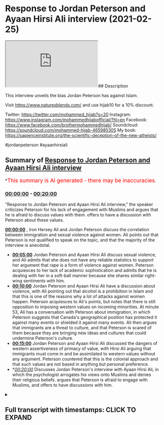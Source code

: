 # Response to Jordan Peterson and Ayaan Hirsi Ali interview (2021-02-25)

<iframe loading='lazy' src='https://www.youtube.com/embed/XCvLgCf9Fgw'></iframe>## Description

This interview unveils the bias Jordan Peterson has against Islam. 

Visit https://www.naturesblends.com/ and use hijab10 for a 10% discount. 

Twitter: https://twitter.com/mohammed_hijab?s=20
Instagram: https://www.instagram.com/mohammedhijabofficial/?hl=en
Facebook: https://www.facebook.com/brothermohammedhijab/
Soundcloud: https://soundcloud.com/mohammed-hijab-465985305
My book: https://sapienceinstitute.org/the-scientific-deception-of-the-new-atheists/

#jordanpeterson #ayaanhirsiali

## Summary of [Response to Jordan Peterson and Ayaan Hirsi Ali interview](https://www.youtube.com/watch?v=XCvLgCf9Fgw)


*<span style="color:red; font-size:125%">This summary is AI generated - there may be inaccuracies</span>.

### [00:00:00](https://www.youtube.com/watch?v=XCvLgCf9Fgw&t=0) - [00:20:00](https://www.youtube.com/watch?v=XCvLgCf9Fgw&t=1200)

"Response to Jordan Peterson and Ayaan Hirsi Ali interview," the speaker criticizes Peterson for his lack of engagement with Muslims and argues that he is afraid to discuss values with them. offers to have a discussion with Peterson about these values.

**[00:00:00](https://www.youtube.com/watch?v=XCvLgCf9Fgw&t=0)** , Iron Hersey Ali and Jordan Peterson discuss the correlation between immigration and sexual violence against women. Ali points out that Peterson is not qualified to speak on the topic, and that the majority of the interview is anecdotal.
* **[00:05:00](https://www.youtube.com/watch?v=XCvLgCf9Fgw&t=300)** Jordan Peterson and Ayaan Hirsi Ali discuss sexual violence, and Ali admits that she does not have any reliable statistics to support her argument that rape is a form of violence against women. Peterson acquiesces to her lack of academic sophistication and admits that he is dealing with her in a soft-ball manner because she shares similar right-wing sentiments with him.
* **[00:10:00](https://www.youtube.com/watch?v=XCvLgCf9Fgw&t=600)** Jordan Peterson and Ayaan Hirsi Ali have a discussion about violence, with Ali pointing out that alcohol is a prohibition in Islam and that this is one of the reasons why a lot of attacks against women happen. Peterson acquiesces to Ali's points, but notes that there is still opposition to imposing western values on incoming minorities. At minute 53, Ali has a conversation with Peterson about immigration, in which Peterson suggests that Canada's geographical position has protected it against many events or shielded it against many events. Ali then argues that immigrants are a threat to culture, and that Peterson is scared of them because they are bringing new ideas and cultures that could undermine Peterson's culture.
* **[00:15:00](https://www.youtube.com/watch?v=XCvLgCf9Fgw&t=900)** Jordan Peterson and Ayaan Hirsi Ali discussed the dangers of western assertiveness of primacy of value, with Hirsi Ali arguing that immigrants must come in and be assimilated to western values without any argument. Peterson countered that this is the colonial approach and that such values are not based in anything but personal preference.
* **[00:20:00](https://www.youtube.com/watch?v=XCvLgCf9Fgw&t=1200)* Discusses Jordan Peterson's interview with Ayaan Hirsi Ali, in which the psychologist arrogates his views onto Muslims and denies their religious beliefs. argues that Peterson is afraid to engage with Muslims, and offers to have discussions with him.

<details><summary><h2>Full transcript with timestamps: CLICK TO EXPAND</h2></summary>

[0:00:00](https://youtu.be/XCvLgCf9Fgw?t=0) any time there was a proposition  
[0:00:03](https://youtu.be/XCvLgCf9Fgw?t=3) to yes impose the values of liberal  
[0:00:06](https://youtu.be/XCvLgCf9Fgw?t=6) societies  
[0:00:07](https://youtu.be/XCvLgCf9Fgw?t=7) on the incoming minorities this is  
[0:00:10](https://youtu.be/XCvLgCf9Fgw?t=10) probably the most shocking bit  
[0:00:12](https://youtu.be/XCvLgCf9Fgw?t=12) of the entire interview she talks  
[0:00:15](https://youtu.be/XCvLgCf9Fgw?t=15) candidly  
[0:00:16](https://youtu.be/XCvLgCf9Fgw?t=16) and audaciously about imposing  
[0:00:20](https://youtu.be/XCvLgCf9Fgw?t=20) western values on immigrant populations  
[0:00:23](https://youtu.be/XCvLgCf9Fgw?t=23) that is one side of the story but  
[0:00:25](https://youtu.be/XCvLgCf9Fgw?t=25) there's also another side of the story  
[0:00:27](https://youtu.be/XCvLgCf9Fgw?t=27) there's two sides of the story when you  
[0:00:29](https://youtu.be/XCvLgCf9Fgw?t=29) when jordan peterson talks about slavery  
[0:00:31](https://youtu.be/XCvLgCf9Fgw?t=31) and segregation racism in the west  
[0:00:32](https://youtu.be/XCvLgCf9Fgw?t=32) but she doesn't offer the same  
[0:00:34](https://youtu.be/XCvLgCf9Fgw?t=34) charitable interpretations of two sides  
[0:00:36](https://youtu.be/XCvLgCf9Fgw?t=36) of the story when she's talking about  
[0:00:37](https://youtu.be/XCvLgCf9Fgw?t=37) the muslim world  
[0:00:43](https://youtu.be/XCvLgCf9Fgw?t=43) is the hijab 10 discount code for 10  
[0:00:46](https://youtu.be/XCvLgCf9Fgw?t=46) discount on a wide range of products  
[0:00:48](https://youtu.be/XCvLgCf9Fgw?t=48) including premium ethiopian black seed  
[0:00:50](https://youtu.be/XCvLgCf9Fgw?t=50) products  
[0:00:54](https://youtu.be/XCvLgCf9Fgw?t=54) how are you guys doing this is a video  
[0:00:58](https://youtu.be/XCvLgCf9Fgw?t=58) of review a review of an interview that  
[0:01:01](https://youtu.be/XCvLgCf9Fgw?t=61) recently took place between iron hersey  
[0:01:03](https://youtu.be/XCvLgCf9Fgw?t=63) ali and jordan peterson  
[0:01:05](https://youtu.be/XCvLgCf9Fgw?t=65) now before i indulge in the foxy norse  
[0:01:07](https://youtu.be/XCvLgCf9Fgw?t=67) in the hilly pulification  
[0:01:10](https://youtu.be/XCvLgCf9Fgw?t=70) of the counter factual and inoperative  
[0:01:13](https://youtu.be/XCvLgCf9Fgw?t=73) quantifications  
[0:01:14](https://youtu.be/XCvLgCf9Fgw?t=74) of iron hersey ali i would like to  
[0:01:17](https://youtu.be/XCvLgCf9Fgw?t=77) stress one point  
[0:01:19](https://youtu.be/XCvLgCf9Fgw?t=79) that both individuals are not  
[0:01:22](https://youtu.be/XCvLgCf9Fgw?t=82) specialists in islam or muslims they are  
[0:01:25](https://youtu.be/XCvLgCf9Fgw?t=85) really not  
[0:01:27](https://youtu.be/XCvLgCf9Fgw?t=87) academically qualified or trained to  
[0:01:30](https://youtu.be/XCvLgCf9Fgw?t=90) deal with these matters  
[0:01:31](https://youtu.be/XCvLgCf9Fgw?t=91) and it would have been clever had both  
[0:01:33](https://youtu.be/XCvLgCf9Fgw?t=93) of those individuals taking a page out  
[0:01:35](https://youtu.be/XCvLgCf9Fgw?t=95) of  
[0:01:36](https://youtu.be/XCvLgCf9Fgw?t=96) wittgenstein's book tractus  
[0:01:39](https://youtu.be/XCvLgCf9Fgw?t=99) where he mentions whereof  
[0:01:43](https://youtu.be/XCvLgCf9Fgw?t=103) whereof one cannot speak thereof  
[0:01:46](https://youtu.be/XCvLgCf9Fgw?t=106) one must remain silent but despite the  
[0:01:49](https://youtu.be/XCvLgCf9Fgw?t=109) fact that jordan peterson  
[0:01:52](https://youtu.be/XCvLgCf9Fgw?t=112) consistently mentions his own ignorance  
[0:01:55](https://youtu.be/XCvLgCf9Fgw?t=115) on the topic of islam and muslims  
[0:01:57](https://youtu.be/XCvLgCf9Fgw?t=117) he continuously and persistently  
[0:02:01](https://youtu.be/XCvLgCf9Fgw?t=121) calls people who are ultra crepitarian  
[0:02:04](https://youtu.be/XCvLgCf9Fgw?t=124) and who have no formal qualifications of  
[0:02:07](https://youtu.be/XCvLgCf9Fgw?t=127) islam  
[0:02:07](https://youtu.be/XCvLgCf9Fgw?t=127) except for a claim that they once  
[0:02:09](https://youtu.be/XCvLgCf9Fgw?t=129) belonged to the body of muslims  
[0:02:11](https://youtu.be/XCvLgCf9Fgw?t=131) to speak on his podcasts as if they have  
[0:02:14](https://youtu.be/XCvLgCf9Fgw?t=134) some kind of  
[0:02:16](https://youtu.be/XCvLgCf9Fgw?t=136) academic insight to offer what we will  
[0:02:18](https://youtu.be/XCvLgCf9Fgw?t=138) realize with this review instead  
[0:02:21](https://youtu.be/XCvLgCf9Fgw?t=141) is that there is no academic insight to  
[0:02:24](https://youtu.be/XCvLgCf9Fgw?t=144) offer  
[0:02:26](https://youtu.be/XCvLgCf9Fgw?t=146) let's start with exactly the method  
[0:02:29](https://youtu.be/XCvLgCf9Fgw?t=149) that we're talking about in this case is  
[0:02:31](https://youtu.be/XCvLgCf9Fgw?t=151) the social scientific method  
[0:02:33](https://youtu.be/XCvLgCf9Fgw?t=153) but before we do so let's recognize the  
[0:02:35](https://youtu.be/XCvLgCf9Fgw?t=155) argument that's been  
[0:02:37](https://youtu.be/XCvLgCf9Fgw?t=157) made here by iron hersey alley that  
[0:02:39](https://youtu.be/XCvLgCf9Fgw?t=159) there is a correlation  
[0:02:40](https://youtu.be/XCvLgCf9Fgw?t=160) a strong positive correlation between  
[0:02:44](https://youtu.be/XCvLgCf9Fgw?t=164) immigration  
[0:02:45](https://youtu.be/XCvLgCf9Fgw?t=165) and sexual violence to women in  
[0:02:48](https://youtu.be/XCvLgCf9Fgw?t=168) particular  
[0:02:49](https://youtu.be/XCvLgCf9Fgw?t=169) this among many other problems that  
[0:02:51](https://youtu.be/XCvLgCf9Fgw?t=171) you'll find with immigration  
[0:02:52](https://youtu.be/XCvLgCf9Fgw?t=172) and what kind of immigration it's muslim  
[0:02:56](https://youtu.be/XCvLgCf9Fgw?t=176) immigration in particular so  
[0:03:00](https://youtu.be/XCvLgCf9Fgw?t=180) the first thing that needs to be  
[0:03:01](https://youtu.be/XCvLgCf9Fgw?t=181) questioned is is iron hersey ali  
[0:03:05](https://youtu.be/XCvLgCf9Fgw?t=185) going to provide us with scientific or  
[0:03:07](https://youtu.be/XCvLgCf9Fgw?t=187) statistical data such that we may  
[0:03:10](https://youtu.be/XCvLgCf9Fgw?t=190) look at it with an academic eye or is  
[0:03:13](https://youtu.be/XCvLgCf9Fgw?t=193) she  
[0:03:13](https://youtu.be/XCvLgCf9Fgw?t=193) going to be anecdotal from beginning to  
[0:03:17](https://youtu.be/XCvLgCf9Fgw?t=197) end  
[0:03:18](https://youtu.be/XCvLgCf9Fgw?t=198) unfortunately what we find with this  
[0:03:20](https://youtu.be/XCvLgCf9Fgw?t=200) interview  
[0:03:21](https://youtu.be/XCvLgCf9Fgw?t=201) is that there is absolutely no semblance  
[0:03:26](https://youtu.be/XCvLgCf9Fgw?t=206) no semblance of academic rigour and in  
[0:03:29](https://youtu.be/XCvLgCf9Fgw?t=209) fact the entirety of the interview  
[0:03:31](https://youtu.be/XCvLgCf9Fgw?t=211) is a reference to anecdotal information  
[0:03:35](https://youtu.be/XCvLgCf9Fgw?t=215) with the limitation of one case study  
[0:03:38](https://youtu.be/XCvLgCf9Fgw?t=218) hercy herself talking about her own  
[0:03:41](https://youtu.be/XCvLgCf9Fgw?t=221) story  
[0:03:42](https://youtu.be/XCvLgCf9Fgw?t=222) which peterson thinks she's so heroic  
[0:03:46](https://youtu.be/XCvLgCf9Fgw?t=226) for having gone through these  
[0:03:48](https://youtu.be/XCvLgCf9Fgw?t=228) experiences  
[0:03:50](https://youtu.be/XCvLgCf9Fgw?t=230) but jordan peterson asks hersey a  
[0:03:52](https://youtu.be/XCvLgCf9Fgw?t=232) question  
[0:03:53](https://youtu.be/XCvLgCf9Fgw?t=233) he asks he actually says i'm triggered  
[0:03:56](https://youtu.be/XCvLgCf9Fgw?t=236) as a social scientist  
[0:03:58](https://youtu.be/XCvLgCf9Fgw?t=238) because there's many issues i mean you  
[0:04:00](https://youtu.be/XCvLgCf9Fgw?t=240) do say right off the bat  
[0:04:02](https://youtu.be/XCvLgCf9Fgw?t=242) uh this is a trigger warning for the  
[0:04:05](https://youtu.be/XCvLgCf9Fgw?t=245) entire book  
[0:04:06](https://youtu.be/XCvLgCf9Fgw?t=246) reading it you should be triggered well  
[0:04:08](https://youtu.be/XCvLgCf9Fgw?t=248) i would say i was triggered by reading  
[0:04:10](https://youtu.be/XCvLgCf9Fgw?t=250) it i was triggered partly  
[0:04:12](https://youtu.be/XCvLgCf9Fgw?t=252) as a social scientist i would say to  
[0:04:14](https://youtu.be/XCvLgCf9Fgw?t=254) begin with and he mentions  
[0:04:16](https://youtu.be/XCvLgCf9Fgw?t=256) of the issues in question is the fact  
[0:04:19](https://youtu.be/XCvLgCf9Fgw?t=259) that how do you define  
[0:04:20](https://youtu.be/XCvLgCf9Fgw?t=260) sexual violence against women let's take  
[0:04:23](https://youtu.be/XCvLgCf9Fgw?t=263) a look at what he says  
[0:04:24](https://youtu.be/XCvLgCf9Fgw?t=264) how do you define sexual assault for  
[0:04:27](https://youtu.be/XCvLgCf9Fgw?t=267) example  
[0:04:28](https://youtu.be/XCvLgCf9Fgw?t=268) now you could define it as the  
[0:04:32](https://youtu.be/XCvLgCf9Fgw?t=272) if you define it by the most severe  
[0:04:35](https://youtu.be/XCvLgCf9Fgw?t=275) crimes let's say  
[0:04:37](https://youtu.be/XCvLgCf9Fgw?t=277) rape then you miss  
[0:04:40](https://youtu.be/XCvLgCf9Fgw?t=280) all the data that might be obtained when  
[0:04:42](https://youtu.be/XCvLgCf9Fgw?t=282) you  
[0:04:43](https://youtu.be/XCvLgCf9Fgw?t=283) consider all the other forms of sexual  
[0:04:46](https://youtu.be/XCvLgCf9Fgw?t=286) misbehavior  
[0:04:47](https://youtu.be/XCvLgCf9Fgw?t=287) now this problem is real because in  
[0:04:49](https://youtu.be/XCvLgCf9Fgw?t=289) second wave feminist  
[0:04:51](https://youtu.be/XCvLgCf9Fgw?t=291) kind of academic literature you'll find  
[0:04:54](https://youtu.be/XCvLgCf9Fgw?t=294) extremes  
[0:04:56](https://youtu.be/XCvLgCf9Fgw?t=296) you'll find extremes like for example  
[0:04:58](https://youtu.be/XCvLgCf9Fgw?t=298) mckinnon catherine mckinnon  
[0:05:00](https://youtu.be/XCvLgCf9Fgw?t=300) who says that sexual intercourse  
[0:05:03](https://youtu.be/XCvLgCf9Fgw?t=303) is a form of rape actually  
[0:05:07](https://youtu.be/XCvLgCf9Fgw?t=307) even if if the person consents this is  
[0:05:09](https://youtu.be/XCvLgCf9Fgw?t=309) in western academic literature  
[0:05:11](https://youtu.be/XCvLgCf9Fgw?t=311) i know um jordan peterson has had  
[0:05:15](https://youtu.be/XCvLgCf9Fgw?t=315) warrell farin on his uh podcast in the  
[0:05:18](https://youtu.be/XCvLgCf9Fgw?t=318) in the past  
[0:05:19](https://youtu.be/XCvLgCf9Fgw?t=319) and he's been critical of these  
[0:05:20](https://youtu.be/XCvLgCf9Fgw?t=320) approaches and world farron himself  
[0:05:22](https://youtu.be/XCvLgCf9Fgw?t=322) mentions in the myth of male power  
[0:05:24](https://youtu.be/XCvLgCf9Fgw?t=324) these ridiculous notions of definitions  
[0:05:28](https://youtu.be/XCvLgCf9Fgw?t=328) relating to sexual violence  
[0:05:30](https://youtu.be/XCvLgCf9Fgw?t=330) hersey ali doesn't recognize the issue  
[0:05:32](https://youtu.be/XCvLgCf9Fgw?t=332) here with definitions  
[0:05:34](https://youtu.be/XCvLgCf9Fgw?t=334) and she doesn't realize because there is  
[0:05:36](https://youtu.be/XCvLgCf9Fgw?t=336) no uniform generalizable  
[0:05:38](https://youtu.be/XCvLgCf9Fgw?t=338) robust definition that everybody agrees  
[0:05:41](https://youtu.be/XCvLgCf9Fgw?t=341) with in relation to this  
[0:05:44](https://youtu.be/XCvLgCf9Fgw?t=344) violence against women such that  
[0:05:46](https://youtu.be/XCvLgCf9Fgw?t=346) comparisons can be made cross-culturally  
[0:05:48](https://youtu.be/XCvLgCf9Fgw?t=348) or even within the same  
[0:05:50](https://youtu.be/XCvLgCf9Fgw?t=350) location so she starts talking once  
[0:05:53](https://youtu.be/XCvLgCf9Fgw?t=353) again about  
[0:05:53](https://youtu.be/XCvLgCf9Fgw?t=353) anecdotes but jordan peterson comes back  
[0:05:57](https://youtu.be/XCvLgCf9Fgw?t=357) again and asks her some more  
[0:05:58](https://youtu.be/XCvLgCf9Fgw?t=358) interrogatory questions  
[0:05:59](https://youtu.be/XCvLgCf9Fgw?t=359) what's really interesting is that at  
[0:06:01](https://youtu.be/XCvLgCf9Fgw?t=361) minute 12  
[0:06:03](https://youtu.be/XCvLgCf9Fgw?t=363) second 38 iron hersey  
[0:06:06](https://youtu.be/XCvLgCf9Fgw?t=366) candidly admits that she has she does  
[0:06:08](https://youtu.be/XCvLgCf9Fgw?t=368) not start with statistics let's see what  
[0:06:10](https://youtu.be/XCvLgCf9Fgw?t=370) she has to say  
[0:06:10](https://youtu.be/XCvLgCf9Fgw?t=370) and so i don't start fast with  
[0:06:13](https://youtu.be/XCvLgCf9Fgw?t=373) statistics so i i you know i really want  
[0:06:15](https://youtu.be/XCvLgCf9Fgw?t=375) i'm not a social scientist  
[0:06:17](https://youtu.be/XCvLgCf9Fgw?t=377) and now that's ridiculous  
[0:06:21](https://youtu.be/XCvLgCf9Fgw?t=381) not the fact that she's not a social  
[0:06:22](https://youtu.be/XCvLgCf9Fgw?t=382) scientist but the fact that you're  
[0:06:24](https://youtu.be/XCvLgCf9Fgw?t=384) conducting a study  
[0:06:26](https://youtu.be/XCvLgCf9Fgw?t=386) which is a social science  
[0:06:29](https://youtu.be/XCvLgCf9Fgw?t=389) study and you're admitting that you have  
[0:06:32](https://youtu.be/XCvLgCf9Fgw?t=392) no qualification no expertise  
[0:06:34](https://youtu.be/XCvLgCf9Fgw?t=394) no training no ability  
[0:06:37](https://youtu.be/XCvLgCf9Fgw?t=397) to act as a social scientist now this is  
[0:06:40](https://youtu.be/XCvLgCf9Fgw?t=400) analogous to someone going to a doctor  
[0:06:43](https://youtu.be/XCvLgCf9Fgw?t=403) asking for a prescription and then the  
[0:06:45](https://youtu.be/XCvLgCf9Fgw?t=405) doctor turned around says  
[0:06:46](https://youtu.be/XCvLgCf9Fgw?t=406) you know i'm i don't start with  
[0:06:48](https://youtu.be/XCvLgCf9Fgw?t=408) prescriptions because i'm not a doctor  
[0:06:50](https://youtu.be/XCvLgCf9Fgw?t=410) it would not be acceptable in any other  
[0:06:52](https://youtu.be/XCvLgCf9Fgw?t=412) field  
[0:06:54](https://youtu.be/XCvLgCf9Fgw?t=414) so why is it possible that she can be  
[0:06:56](https://youtu.be/XCvLgCf9Fgw?t=416) treated as an academic and a social  
[0:06:58](https://youtu.be/XCvLgCf9Fgw?t=418) scientist  
[0:06:59](https://youtu.be/XCvLgCf9Fgw?t=419) when in fact she admits to the fact that  
[0:07:01](https://youtu.be/XCvLgCf9Fgw?t=421) she is an ultra crack badarian  
[0:07:05](https://youtu.be/XCvLgCf9Fgw?t=425) why is it possible that she can continue  
[0:07:07](https://youtu.be/XCvLgCf9Fgw?t=427) this and that there is not a  
[0:07:09](https://youtu.be/XCvLgCf9Fgw?t=429) push from peterson as we've seen with  
[0:07:13](https://youtu.be/XCvLgCf9Fgw?t=433) him and kathy newham for example on  
[0:07:15](https://youtu.be/XCvLgCf9Fgw?t=435) channel 4  
[0:07:16](https://youtu.be/XCvLgCf9Fgw?t=436) a debate well known debate the same push  
[0:07:19](https://youtu.be/XCvLgCf9Fgw?t=439) that he has with other second wave  
[0:07:21](https://youtu.be/XCvLgCf9Fgw?t=441) feminists where he  
[0:07:22](https://youtu.be/XCvLgCf9Fgw?t=442) completely dismantles their duelist  
[0:07:25](https://youtu.be/XCvLgCf9Fgw?t=445) narratives we don't find here  
[0:07:27](https://youtu.be/XCvLgCf9Fgw?t=447) there's an acquiescence here and i think  
[0:07:30](https://youtu.be/XCvLgCf9Fgw?t=450) the reason is this  
[0:07:31](https://youtu.be/XCvLgCf9Fgw?t=451) if iron hersey ali was kathy newman he  
[0:07:34](https://youtu.be/XCvLgCf9Fgw?t=454) would have eaten her for breakfast in  
[0:07:36](https://youtu.be/XCvLgCf9Fgw?t=456) that interview  
[0:07:36](https://youtu.be/XCvLgCf9Fgw?t=456) but you're exercising your freedom of  
[0:07:38](https://youtu.be/XCvLgCf9Fgw?t=458) speech to certainly risk offending me  
[0:07:41](https://youtu.be/XCvLgCf9Fgw?t=461) and that's fine i think more power to  
[0:07:43](https://youtu.be/XCvLgCf9Fgw?t=463) you as far as i'm concerned  
[0:07:45](https://youtu.be/XCvLgCf9Fgw?t=465) except you haven't sat there and  
[0:07:49](https://youtu.be/XCvLgCf9Fgw?t=469) i'm sorry i'm just trying to work that  
[0:07:50](https://youtu.be/XCvLgCf9Fgw?t=470) out i mean  
[0:07:54](https://youtu.be/XCvLgCf9Fgw?t=474) gotcha you have got me but he acquiesces  
[0:07:57](https://youtu.be/XCvLgCf9Fgw?t=477) to her  
[0:07:59](https://youtu.be/XCvLgCf9Fgw?t=479) lack of rigor and sophistication  
[0:08:01](https://youtu.be/XCvLgCf9Fgw?t=481) academic sophistication  
[0:08:03](https://youtu.be/XCvLgCf9Fgw?t=483) because she exists with him in the same  
[0:08:05](https://youtu.be/XCvLgCf9Fgw?t=485) anti-muslim  
[0:08:06](https://youtu.be/XCvLgCf9Fgw?t=486) echo chamber and that's the reality and  
[0:08:10](https://youtu.be/XCvLgCf9Fgw?t=490) he knows it  
[0:08:11](https://youtu.be/XCvLgCf9Fgw?t=491) when was the last time that jordan  
[0:08:13](https://youtu.be/XCvLgCf9Fgw?t=493) peterson has ever  
[0:08:14](https://youtu.be/XCvLgCf9Fgw?t=494) in his entirety of his career  
[0:08:17](https://youtu.be/XCvLgCf9Fgw?t=497) professional career  
[0:08:18](https://youtu.be/XCvLgCf9Fgw?t=498) invited a traditionalist muslim  
[0:08:21](https://youtu.be/XCvLgCf9Fgw?t=501) of and there are many of them there are  
[0:08:23](https://youtu.be/XCvLgCf9Fgw?t=503) many of us to come and discuss with him  
[0:08:25](https://youtu.be/XCvLgCf9Fgw?t=505) the matters that he's discussing  
[0:08:28](https://youtu.be/XCvLgCf9Fgw?t=508) why only the unsympathetic to muslims  
[0:08:30](https://youtu.be/XCvLgCf9Fgw?t=510) why  
[0:08:31](https://youtu.be/XCvLgCf9Fgw?t=511) even though they come with the most  
[0:08:32](https://youtu.be/XCvLgCf9Fgw?t=512) ridiculous anecdotal evidence  
[0:08:34](https://youtu.be/XCvLgCf9Fgw?t=514) to make generalizable case or  
[0:08:36](https://youtu.be/XCvLgCf9Fgw?t=516) generalizable  
[0:08:39](https://youtu.be/XCvLgCf9Fgw?t=519) on uh entirety of a population which is  
[0:08:41](https://youtu.be/XCvLgCf9Fgw?t=521) the muslim population in the west  
[0:08:43](https://youtu.be/XCvLgCf9Fgw?t=523) why so this is something that she  
[0:08:46](https://youtu.be/XCvLgCf9Fgw?t=526) you should be really thinking about for  
[0:08:48](https://youtu.be/XCvLgCf9Fgw?t=528) instance my husband saying  
[0:08:50](https://youtu.be/XCvLgCf9Fgw?t=530) the argument will no it won't go  
[0:08:52](https://youtu.be/XCvLgCf9Fgw?t=532) anywhere because you will not be  
[0:08:54](https://youtu.be/XCvLgCf9Fgw?t=534) able to get the statistics once again  
[0:08:56](https://youtu.be/XCvLgCf9Fgw?t=536) she says i don't have the data  
[0:08:59](https://youtu.be/XCvLgCf9Fgw?t=539) and he once again is the softball  
[0:09:01](https://youtu.be/XCvLgCf9Fgw?t=541) approach  
[0:09:03](https://youtu.be/XCvLgCf9Fgw?t=543) not a pushing not attacking  
[0:09:06](https://youtu.be/XCvLgCf9Fgw?t=546) because she's not from the left because  
[0:09:09](https://youtu.be/XCvLgCf9Fgw?t=549) she's not a white  
[0:09:10](https://youtu.be/XCvLgCf9Fgw?t=550) second wave feminist woman from the left  
[0:09:12](https://youtu.be/XCvLgCf9Fgw?t=552) that's why he's dealing with her in that  
[0:09:13](https://youtu.be/XCvLgCf9Fgw?t=553) way  
[0:09:14](https://youtu.be/XCvLgCf9Fgw?t=554) and because she has this bias against  
[0:09:16](https://youtu.be/XCvLgCf9Fgw?t=556) islam and she echoes a lot of  
[0:09:17](https://youtu.be/XCvLgCf9Fgw?t=557) their sentiments again the right wing  
[0:09:20](https://youtu.be/XCvLgCf9Fgw?t=560) let's be  
[0:09:21](https://youtu.be/XCvLgCf9Fgw?t=561) honest alt right-wing sentiments that's  
[0:09:24](https://youtu.be/XCvLgCf9Fgw?t=564) why he's being taken easy with her  
[0:09:26](https://youtu.be/XCvLgCf9Fgw?t=566) even though she is telling him i don't  
[0:09:28](https://youtu.be/XCvLgCf9Fgw?t=568) have any data  
[0:09:29](https://youtu.be/XCvLgCf9Fgw?t=569) he should have said if you don't have  
[0:09:30](https://youtu.be/XCvLgCf9Fgw?t=570) any data you don't have any case  
[0:09:33](https://youtu.be/XCvLgCf9Fgw?t=573) that's what you should have said full  
[0:09:35](https://youtu.be/XCvLgCf9Fgw?t=575) stop her books are littered  
[0:09:37](https://youtu.be/XCvLgCf9Fgw?t=577) with anecdotal information which even  
[0:09:39](https://youtu.be/XCvLgCf9Fgw?t=579) that  
[0:09:40](https://youtu.be/XCvLgCf9Fgw?t=580) is questionable and you can see in the  
[0:09:42](https://youtu.be/XCvLgCf9Fgw?t=582) other refutation i've done on her  
[0:09:44](https://youtu.be/XCvLgCf9Fgw?t=584) even that is questionable and has been  
[0:09:45](https://youtu.be/XCvLgCf9Fgw?t=585) fact checked and she has been proven to  
[0:09:47](https://youtu.be/XCvLgCf9Fgw?t=587) be  
[0:09:47](https://youtu.be/XCvLgCf9Fgw?t=587) a malignant liar on all of these issues  
[0:09:51](https://youtu.be/XCvLgCf9Fgw?t=591) victims and perpetrators of violent  
[0:09:53](https://youtu.be/XCvLgCf9Fgw?t=593) crimes about 50 percent of them are  
[0:09:55](https://youtu.be/XCvLgCf9Fgw?t=595) alcohol intoxicated it's a massive  
[0:09:57](https://youtu.be/XCvLgCf9Fgw?t=597) contributor to  
[0:09:58](https://youtu.be/XCvLgCf9Fgw?t=598) to violence of all types domestic  
[0:10:00](https://youtu.be/XCvLgCf9Fgw?t=600) violence every type of violence  
[0:10:02](https://youtu.be/XCvLgCf9Fgw?t=602) at minute 28 he starts talking about  
[0:10:04](https://youtu.be/XCvLgCf9Fgw?t=604) other factors one of which is alcohol  
[0:10:06](https://youtu.be/XCvLgCf9Fgw?t=606) something which is a prohibition in  
[0:10:08](https://youtu.be/XCvLgCf9Fgw?t=608) islam  
[0:10:09](https://youtu.be/XCvLgCf9Fgw?t=609) and she can see the discomfort in the  
[0:10:11](https://youtu.be/XCvLgCf9Fgw?t=611) face of iron hersey because now it's  
[0:10:12](https://youtu.be/XCvLgCf9Fgw?t=612) moving away from  
[0:10:14](https://youtu.be/XCvLgCf9Fgw?t=614) anti-islamic attack to almost seemingly  
[0:10:18](https://youtu.be/XCvLgCf9Fgw?t=618) a pseudo pro-islamic stance because  
[0:10:20](https://youtu.be/XCvLgCf9Fgw?t=620) islam is the only  
[0:10:21](https://youtu.be/XCvLgCf9Fgw?t=621) major world religion which bans alcohol  
[0:10:24](https://youtu.be/XCvLgCf9Fgw?t=624) and he talks about alcohol being  
[0:10:26](https://youtu.be/XCvLgCf9Fgw?t=626) in his his words 50 or more  
[0:10:29](https://youtu.be/XCvLgCf9Fgw?t=629) the reason why a lot of these  
[0:10:32](https://youtu.be/XCvLgCf9Fgw?t=632) attacks happen against women she tries  
[0:10:34](https://youtu.be/XCvLgCf9Fgw?t=634) to sidestep that and move it back to an  
[0:10:36](https://youtu.be/XCvLgCf9Fgw?t=636) anti-islamic case  
[0:10:37](https://youtu.be/XCvLgCf9Fgw?t=637) but she is losing sophistication she  
[0:10:39](https://youtu.be/XCvLgCf9Fgw?t=639) unnuances the discussion  
[0:10:41](https://youtu.be/XCvLgCf9Fgw?t=641) and she's just trying to squeeze in she  
[0:10:44](https://youtu.be/XCvLgCf9Fgw?t=644) is desperately trying to squeeze  
[0:10:46](https://youtu.be/XCvLgCf9Fgw?t=646) in an anti-islamic narrative at  
[0:10:49](https://youtu.be/XCvLgCf9Fgw?t=649) every single turn  
[0:10:52](https://youtu.be/XCvLgCf9Fgw?t=652) but jordan peterson does not care  
[0:10:55](https://youtu.be/XCvLgCf9Fgw?t=655) because jordan peterson is happy to  
[0:10:56](https://youtu.be/XCvLgCf9Fgw?t=656) acquiesce with that  
[0:10:58](https://youtu.be/XCvLgCf9Fgw?t=658) and jordan peterson is happy to have  
[0:11:00](https://youtu.be/XCvLgCf9Fgw?t=660) these unsympathetic muslim  
[0:11:02](https://youtu.be/XCvLgCf9Fgw?t=662) anti-muslim people on his show like uh  
[0:11:05](https://youtu.be/XCvLgCf9Fgw?t=665) gad zad  
[0:11:06](https://youtu.be/XCvLgCf9Fgw?t=666) or whatever his name is and her uh  
[0:11:08](https://youtu.be/XCvLgCf9Fgw?t=668) hersey ali and  
[0:11:10](https://youtu.be/XCvLgCf9Fgw?t=670) sam harris you all quite frankly you  
[0:11:12](https://youtu.be/XCvLgCf9Fgw?t=672) have one thing in common which is  
[0:11:14](https://youtu.be/XCvLgCf9Fgw?t=674) you echo the same nonsense when it comes  
[0:11:18](https://youtu.be/XCvLgCf9Fgw?t=678) to islam and you are afraid  
[0:11:20](https://youtu.be/XCvLgCf9Fgw?t=680) you are afraid to come out of your echo  
[0:11:22](https://youtu.be/XCvLgCf9Fgw?t=682) chambers you are afraid  
[0:11:24](https://youtu.be/XCvLgCf9Fgw?t=684) this is probably the most shocking bit  
[0:11:26](https://youtu.be/XCvLgCf9Fgw?t=686) of the entire interview  
[0:11:28](https://youtu.be/XCvLgCf9Fgw?t=688) she talks candidly  
[0:11:32](https://youtu.be/XCvLgCf9Fgw?t=692) and audaciously about imposing  
[0:11:37](https://youtu.be/XCvLgCf9Fgw?t=697) western values on immigrant populations  
[0:11:40](https://youtu.be/XCvLgCf9Fgw?t=700) at any time  
[0:11:42](https://youtu.be/XCvLgCf9Fgw?t=702) there was a proposition to yes impose  
[0:11:45](https://youtu.be/XCvLgCf9Fgw?t=705) the values of liberal societies on the  
[0:11:48](https://youtu.be/XCvLgCf9Fgw?t=708) incoming minorities there would be an  
[0:11:51](https://youtu.be/XCvLgCf9Fgw?t=711) opposition to that this still  
[0:11:53](https://youtu.be/XCvLgCf9Fgw?t=713) is an opposition to that now imagine me  
[0:11:56](https://youtu.be/XCvLgCf9Fgw?t=716) saying the same  
[0:11:57](https://youtu.be/XCvLgCf9Fgw?t=717) thing about islam let's impose  
[0:12:01](https://youtu.be/XCvLgCf9Fgw?t=721) islam upon if i was speaking in a  
[0:12:03](https://youtu.be/XCvLgCf9Fgw?t=723) context where islam was a  
[0:12:05](https://youtu.be/XCvLgCf9Fgw?t=725) majority or the dominant ethic and we're  
[0:12:07](https://youtu.be/XCvLgCf9Fgw?t=727) talking about immigrants to muslim lands  
[0:12:09](https://youtu.be/XCvLgCf9Fgw?t=729) i say exactly the same thing  
[0:12:11](https://youtu.be/XCvLgCf9Fgw?t=731) i'll be labeled a fascist an  
[0:12:13](https://youtu.be/XCvLgCf9Fgw?t=733) authoritarian  
[0:12:15](https://youtu.be/XCvLgCf9Fgw?t=735) impose the islamic values on oncoming  
[0:12:19](https://youtu.be/XCvLgCf9Fgw?t=739) non-muslim populations imagine i said  
[0:12:21](https://youtu.be/XCvLgCf9Fgw?t=741) that in in relation to  
[0:12:22](https://youtu.be/XCvLgCf9Fgw?t=742) non-muslim immigrants in the muslim land  
[0:12:25](https://youtu.be/XCvLgCf9Fgw?t=745) everyone would say this is  
[0:12:26](https://youtu.be/XCvLgCf9Fgw?t=746) uh brutal authoritarianism and fascism  
[0:12:30](https://youtu.be/XCvLgCf9Fgw?t=750) but the man who seems to be or  
[0:12:33](https://youtu.be/XCvLgCf9Fgw?t=753) he's putting himself out to be  
[0:12:37](https://youtu.be/XCvLgCf9Fgw?t=757) a figure an emblem for free speech and  
[0:12:40](https://youtu.be/XCvLgCf9Fgw?t=760) expression and liberalism in the west  
[0:12:43](https://youtu.be/XCvLgCf9Fgw?t=763) jordan peterson instead of having the  
[0:12:45](https://youtu.be/XCvLgCf9Fgw?t=765) courage  
[0:12:47](https://youtu.be/XCvLgCf9Fgw?t=767) to challenge iron hersey ali  
[0:12:50](https://youtu.be/XCvLgCf9Fgw?t=770) on this very statement he  
[0:12:53](https://youtu.be/XCvLgCf9Fgw?t=773) acquiesces and moves on and in fact  
[0:12:56](https://youtu.be/XCvLgCf9Fgw?t=776) seems to even agree with the sentiment  
[0:13:00](https://youtu.be/XCvLgCf9Fgw?t=780) which which baffles me to the point of  
[0:13:03](https://youtu.be/XCvLgCf9Fgw?t=783) asking this question  
[0:13:04](https://youtu.be/XCvLgCf9Fgw?t=784) to what extent can liberalism  
[0:13:08](https://youtu.be/XCvLgCf9Fgw?t=788) ostensibly an ideology  
[0:13:12](https://youtu.be/XCvLgCf9Fgw?t=792) of tolerance tolerate anything other  
[0:13:15](https://youtu.be/XCvLgCf9Fgw?t=795) than itself  
[0:13:19](https://youtu.be/XCvLgCf9Fgw?t=799) and you have jordan peterson who is  
[0:13:21](https://youtu.be/XCvLgCf9Fgw?t=801) meant to be the bastion of sp  
[0:13:23](https://youtu.be/XCvLgCf9Fgw?t=803) free speech and freedom of expression  
[0:13:27](https://youtu.be/XCvLgCf9Fgw?t=807) who is acquiescing to this once again  
[0:13:29](https://youtu.be/XCvLgCf9Fgw?t=809) because of his cognitive  
[0:13:31](https://youtu.be/XCvLgCf9Fgw?t=811) bias towards islam and muslim instead of  
[0:13:34](https://youtu.be/XCvLgCf9Fgw?t=814) challenging her on this  
[0:13:37](https://youtu.be/XCvLgCf9Fgw?t=817) in fact jordan peterson  
[0:13:41](https://youtu.be/XCvLgCf9Fgw?t=821) speaks of immigration  
[0:13:44](https://youtu.be/XCvLgCf9Fgw?t=824) in this kind of language he says the  
[0:13:47](https://youtu.be/XCvLgCf9Fgw?t=827) simplest explanation could well be that  
[0:13:49](https://youtu.be/XCvLgCf9Fgw?t=829) canada's geographical  
[0:13:51](https://youtu.be/XCvLgCf9Fgw?t=831) position has protected it against  
[0:13:54](https://youtu.be/XCvLgCf9Fgw?t=834) many of the events or shielded us  
[0:13:56](https://youtu.be/XCvLgCf9Fgw?t=836) against many of the events that have  
[0:13:57](https://youtu.be/XCvLgCf9Fgw?t=837) made immigration such a contentious  
[0:13:59](https://youtu.be/XCvLgCf9Fgw?t=839) issue  
[0:13:59](https://youtu.be/XCvLgCf9Fgw?t=839) as if immigrants are some kind of threat  
[0:14:02](https://youtu.be/XCvLgCf9Fgw?t=842) some extraneous threat that require  
[0:14:05](https://youtu.be/XCvLgCf9Fgw?t=845) shielding from  
[0:14:07](https://youtu.be/XCvLgCf9Fgw?t=847) in that they're coming with these new  
[0:14:08](https://youtu.be/XCvLgCf9Fgw?t=848) ideas and cultures  
[0:14:10](https://youtu.be/XCvLgCf9Fgw?t=850) that are going to undermine your  
[0:14:13](https://youtu.be/XCvLgCf9Fgw?t=853) cultures  
[0:14:14](https://youtu.be/XCvLgCf9Fgw?t=854) you're scared you're scared of anyone  
[0:14:16](https://youtu.be/XCvLgCf9Fgw?t=856) challenging the dominant ethic  
[0:14:19](https://youtu.be/XCvLgCf9Fgw?t=859) you need to be shielded from it that is  
[0:14:21](https://youtu.be/XCvLgCf9Fgw?t=861) what i see  
[0:14:22](https://youtu.be/XCvLgCf9Fgw?t=862) from your from the parlance from the  
[0:14:25](https://youtu.be/XCvLgCf9Fgw?t=865) language that you are using  
[0:14:27](https://youtu.be/XCvLgCf9Fgw?t=867) i think we and and how would you address  
[0:14:30](https://youtu.be/XCvLgCf9Fgw?t=870) when you're criticized for being  
[0:14:32](https://youtu.be/XCvLgCf9Fgw?t=872) a neo-colonist let's say peterson seems  
[0:14:35](https://youtu.be/XCvLgCf9Fgw?t=875) to actually even agree with this  
[0:14:37](https://youtu.be/XCvLgCf9Fgw?t=877) imposition narrative  
[0:14:39](https://youtu.be/XCvLgCf9Fgw?t=879) by playing devil's advocate and  
[0:14:42](https://youtu.be/XCvLgCf9Fgw?t=882) saying well some may accuse us of being  
[0:14:45](https://youtu.be/XCvLgCf9Fgw?t=885) neo-colonists  
[0:14:46](https://youtu.be/XCvLgCf9Fgw?t=886) peterson is not only acquiescing with  
[0:14:50](https://youtu.be/XCvLgCf9Fgw?t=890) hercy but he seems to agree with her on  
[0:14:52](https://youtu.be/XCvLgCf9Fgw?t=892) this narrative  
[0:14:54](https://youtu.be/XCvLgCf9Fgw?t=894) and it's only at minute 53  
[0:14:57](https://youtu.be/XCvLgCf9Fgw?t=897) second 45 where he has the conversation  
[0:15:00](https://youtu.be/XCvLgCf9Fgw?t=900) that he needs to have or he asked the  
[0:15:02](https://youtu.be/XCvLgCf9Fgw?t=902) question which he needs to have  
[0:15:03](https://youtu.be/XCvLgCf9Fgw?t=903) we should should we assume the primacy  
[0:15:05](https://youtu.be/XCvLgCf9Fgw?t=905) of values  
[0:15:07](https://youtu.be/XCvLgCf9Fgw?t=907) no we shouldn't assume the primacy of  
[0:15:09](https://youtu.be/XCvLgCf9Fgw?t=909) values let's take a look at what he has  
[0:15:10](https://youtu.be/XCvLgCf9Fgw?t=910) to say  
[0:15:11](https://youtu.be/XCvLgCf9Fgw?t=911) don't do you think that there is a  
[0:15:13](https://youtu.be/XCvLgCf9Fgw?t=913) danger in  
[0:15:14](https://youtu.be/XCvLgCf9Fgw?t=914) in the western assertion of primacy of  
[0:15:17](https://youtu.be/XCvLgCf9Fgw?t=917) value for example and  
[0:15:18](https://youtu.be/XCvLgCf9Fgw?t=918) is is that such a danger that it  
[0:15:20](https://youtu.be/XCvLgCf9Fgw?t=920) mitigates against  
[0:15:22](https://youtu.be/XCvLgCf9Fgw?t=922) any attempts to assimilate immigrants  
[0:15:24](https://youtu.be/XCvLgCf9Fgw?t=924) for example  
[0:15:25](https://youtu.be/XCvLgCf9Fgw?t=925) how can you assume the primacy of values  
[0:15:28](https://youtu.be/XCvLgCf9Fgw?t=928) without  
[0:15:28](https://youtu.be/XCvLgCf9Fgw?t=928) having an epistemological basis for  
[0:15:31](https://youtu.be/XCvLgCf9Fgw?t=931) doing so  
[0:15:32](https://youtu.be/XCvLgCf9Fgw?t=932) without arguing it for from it from  
[0:15:35](https://youtu.be/XCvLgCf9Fgw?t=935) first principles  
[0:15:36](https://youtu.be/XCvLgCf9Fgw?t=936) so what you're saying effectively is  
[0:15:37](https://youtu.be/XCvLgCf9Fgw?t=937) this immigrants have to come in  
[0:15:39](https://youtu.be/XCvLgCf9Fgw?t=939) we should assume the primacy of our  
[0:15:41](https://youtu.be/XCvLgCf9Fgw?t=941) values over theirs and we should impose  
[0:15:43](https://youtu.be/XCvLgCf9Fgw?t=943) it on them  
[0:15:44](https://youtu.be/XCvLgCf9Fgw?t=944) without even trying to argue with them  
[0:15:46](https://youtu.be/XCvLgCf9Fgw?t=946) in rational ways  
[0:15:48](https://youtu.be/XCvLgCf9Fgw?t=948) for them to believe in what we believe  
[0:15:50](https://youtu.be/XCvLgCf9Fgw?t=950) this to me  
[0:15:52](https://youtu.be/XCvLgCf9Fgw?t=952) is the biggest indication of a failure  
[0:15:55](https://youtu.be/XCvLgCf9Fgw?t=955) of values  
[0:15:56](https://youtu.be/XCvLgCf9Fgw?t=956) what kind of values are these this is  
[0:15:58](https://youtu.be/XCvLgCf9Fgw?t=958) exactly the  
[0:15:59](https://youtu.be/XCvLgCf9Fgw?t=959) this is exactly the colonial approach  
[0:16:01](https://youtu.be/XCvLgCf9Fgw?t=961) and yes you will be criticized of that  
[0:16:03](https://youtu.be/XCvLgCf9Fgw?t=963) and you know why  
[0:16:04](https://youtu.be/XCvLgCf9Fgw?t=964) and then she starts talking about the  
[0:16:05](https://youtu.be/XCvLgCf9Fgw?t=965) prevalence of sexually transmitted  
[0:16:07](https://youtu.be/XCvLgCf9Fgw?t=967) disease at minute 56  
[0:16:09](https://youtu.be/XCvLgCf9Fgw?t=969) unwanted diseases unwanted babies rapes  
[0:16:12](https://youtu.be/XCvLgCf9Fgw?t=972) and sexual violence  
[0:16:13](https://youtu.be/XCvLgCf9Fgw?t=973) all of that in western societies seem to  
[0:16:16](https://youtu.be/XCvLgCf9Fgw?t=976) be really  
[0:16:16](https://youtu.be/XCvLgCf9Fgw?t=976) different as if there's kind of this  
[0:16:18](https://youtu.be/XCvLgCf9Fgw?t=978) western  
[0:16:20](https://youtu.be/XCvLgCf9Fgw?t=980) kind of exclusivity no there's no such  
[0:16:22](https://youtu.be/XCvLgCf9Fgw?t=982) thing and she hasn't offered us any data  
[0:16:24](https://youtu.be/XCvLgCf9Fgw?t=984) and what sexually transmitted diseases  
[0:16:26](https://youtu.be/XCvLgCf9Fgw?t=986) she's talking about and comparative to  
[0:16:28](https://youtu.be/XCvLgCf9Fgw?t=988) what  
[0:16:28](https://youtu.be/XCvLgCf9Fgw?t=988) so once again she's just she does not  
[0:16:30](https://youtu.be/XCvLgCf9Fgw?t=990) have any facts in front of her she's  
[0:16:31](https://youtu.be/XCvLgCf9Fgw?t=991) just  
[0:16:32](https://youtu.be/XCvLgCf9Fgw?t=992) ready to spill over her she's ready to  
[0:16:34](https://youtu.be/XCvLgCf9Fgw?t=994) speak about her anecdotes but she  
[0:16:36](https://youtu.be/XCvLgCf9Fgw?t=996) doesn't really have any facts to talk  
[0:16:37](https://youtu.be/XCvLgCf9Fgw?t=997) about  
[0:16:38](https://youtu.be/XCvLgCf9Fgw?t=998) so you contrast  
[0:16:42](https://youtu.be/XCvLgCf9Fgw?t=1002) an islamic attitude towards women with a  
[0:16:44](https://youtu.be/XCvLgCf9Fgw?t=1004) western attitude towards women  
[0:16:46](https://youtu.be/XCvLgCf9Fgw?t=1006) now what she doesn't want to get into is  
[0:16:48](https://youtu.be/XCvLgCf9Fgw?t=1008) a theological discussion because she has  
[0:16:49](https://youtu.be/XCvLgCf9Fgw?t=1009) no knowledge on this topic  
[0:16:51](https://youtu.be/XCvLgCf9Fgw?t=1011) so when it comes to comparison now it's  
[0:16:53](https://youtu.be/XCvLgCf9Fgw?t=1013) going to be quite complicated because  
[0:16:55](https://youtu.be/XCvLgCf9Fgw?t=1015) which kind of islam are we talking about  
[0:16:56](https://youtu.be/XCvLgCf9Fgw?t=1016) which kind of judo christianity we're  
[0:16:57](https://youtu.be/XCvLgCf9Fgw?t=1017) talking about  
[0:16:58](https://youtu.be/XCvLgCf9Fgw?t=1018) is judaism similar or i mean judaism has  
[0:17:00](https://youtu.be/XCvLgCf9Fgw?t=1020) a has a system of  
[0:17:02](https://youtu.be/XCvLgCf9Fgw?t=1022) ethics or a law system which is similar  
[0:17:04](https://youtu.be/XCvLgCf9Fgw?t=1024) to sharia and islam  
[0:17:06](https://youtu.be/XCvLgCf9Fgw?t=1026) christianity doesn't have that there are  
[0:17:07](https://youtu.be/XCvLgCf9Fgw?t=1027) nuances that need to be discussed and  
[0:17:09](https://youtu.be/XCvLgCf9Fgw?t=1029) fleshed out  
[0:17:10](https://youtu.be/XCvLgCf9Fgw?t=1030) nuances that actually ayan hershey ali  
[0:17:12](https://youtu.be/XCvLgCf9Fgw?t=1032) will not have no business  
[0:17:14](https://youtu.be/XCvLgCf9Fgw?t=1034) and has no expertise in being able to  
[0:17:15](https://youtu.be/XCvLgCf9Fgw?t=1035) answer this question so she diverts this  
[0:17:17](https://youtu.be/XCvLgCf9Fgw?t=1037) question  
[0:17:18](https://youtu.be/XCvLgCf9Fgw?t=1038) she's good for nothing really quite  
[0:17:19](https://youtu.be/XCvLgCf9Fgw?t=1039) frankly in this conversation she diverts  
[0:17:21](https://youtu.be/XCvLgCf9Fgw?t=1041) this question and starts talking about  
[0:17:22](https://youtu.be/XCvLgCf9Fgw?t=1042) other things  
[0:17:24](https://youtu.be/XCvLgCf9Fgw?t=1044) they they like the gadgets and the  
[0:17:26](https://youtu.be/XCvLgCf9Fgw?t=1046) nuclear weapons  
[0:17:27](https://youtu.be/XCvLgCf9Fgw?t=1047) and that sort of modern stuff that  
[0:17:31](https://youtu.be/XCvLgCf9Fgw?t=1051) makes them feel dominant it's just the  
[0:17:34](https://youtu.be/XCvLgCf9Fgw?t=1054) kind of way she speaks  
[0:17:35](https://youtu.be/XCvLgCf9Fgw?t=1055) she says that the only uh the muslims as  
[0:17:37](https://youtu.be/XCvLgCf9Fgw?t=1057) if we're one monolith  
[0:17:38](https://youtu.be/XCvLgCf9Fgw?t=1058) there's not x amount of countries that  
[0:17:40](https://youtu.be/XCvLgCf9Fgw?t=1060) are muslim countries that one quarter of  
[0:17:42](https://youtu.be/XCvLgCf9Fgw?t=1062) the world's population or whatever it  
[0:17:43](https://youtu.be/XCvLgCf9Fgw?t=1063) may be according to pew  
[0:17:45](https://youtu.be/XCvLgCf9Fgw?t=1065) we're one monolith one uh block  
[0:17:48](https://youtu.be/XCvLgCf9Fgw?t=1068) and she says yeah these muslims are only  
[0:17:49](https://youtu.be/XCvLgCf9Fgw?t=1069) they only like uh  
[0:17:51](https://youtu.be/XCvLgCf9Fgw?t=1071) techno advancements and so on when it  
[0:17:53](https://youtu.be/XCvLgCf9Fgw?t=1073) relates to nuclear weapons and  
[0:17:56](https://youtu.be/XCvLgCf9Fgw?t=1076) other gadgets like that nuclear weapons  
[0:17:58](https://youtu.be/XCvLgCf9Fgw?t=1078) so she's trying to kind of create  
[0:17:59](https://youtu.be/XCvLgCf9Fgw?t=1079) associative  
[0:18:00](https://youtu.be/XCvLgCf9Fgw?t=1080) uh links between muslims and nuclear  
[0:18:04](https://youtu.be/XCvLgCf9Fgw?t=1084) weapons  
[0:18:05](https://youtu.be/XCvLgCf9Fgw?t=1085) well the only ones who have detonated  
[0:18:06](https://youtu.be/XCvLgCf9Fgw?t=1086) nuclear weapons are the united states of  
[0:18:08](https://youtu.be/XCvLgCf9Fgw?t=1088) america they have the most nuclear  
[0:18:09](https://youtu.be/XCvLgCf9Fgw?t=1089) weapons what are you talking about  
[0:18:10](https://youtu.be/XCvLgCf9Fgw?t=1090) there's only one muslim country with  
[0:18:11](https://youtu.be/XCvLgCf9Fgw?t=1091) nuclear weapons  
[0:18:13](https://youtu.be/XCvLgCf9Fgw?t=1093) which is pakistan so what on earth are  
[0:18:15](https://youtu.be/XCvLgCf9Fgw?t=1095) you talking about we only like nuclear  
[0:18:16](https://youtu.be/XCvLgCf9Fgw?t=1096) weapons it seems like you're  
[0:18:17](https://youtu.be/XCvLgCf9Fgw?t=1097) you're projecting your own insecurities  
[0:18:20](https://youtu.be/XCvLgCf9Fgw?t=1100) your own western insecurities onto us  
[0:18:22](https://youtu.be/XCvLgCf9Fgw?t=1102) what are you talking about bring some  
[0:18:23](https://youtu.be/XCvLgCf9Fgw?t=1103) facts or be quiet and go home  
[0:18:25](https://youtu.be/XCvLgCf9Fgw?t=1105) with all due respect you have nothing to  
[0:18:26](https://youtu.be/XCvLgCf9Fgw?t=1106) add you have nothing to add  
[0:18:29](https://youtu.be/XCvLgCf9Fgw?t=1109) that is one side of the story but  
[0:18:30](https://youtu.be/XCvLgCf9Fgw?t=1110) there's also another side of the story  
[0:18:33](https://youtu.be/XCvLgCf9Fgw?t=1113) there's two sides of the story when you  
[0:18:34](https://youtu.be/XCvLgCf9Fgw?t=1114) when jordan peterson talks about slavery  
[0:18:36](https://youtu.be/XCvLgCf9Fgw?t=1116) and segregation racism in the west she  
[0:18:38](https://youtu.be/XCvLgCf9Fgw?t=1118) goes there's two sides of the story you  
[0:18:39](https://youtu.be/XCvLgCf9Fgw?t=1119) know this  
[0:18:40](https://youtu.be/XCvLgCf9Fgw?t=1120) but she doesn't offer the same  
[0:18:41](https://youtu.be/XCvLgCf9Fgw?t=1121) charitable interpretations of two sides  
[0:18:43](https://youtu.be/XCvLgCf9Fgw?t=1123) of the story  
[0:18:44](https://youtu.be/XCvLgCf9Fgw?t=1124) when she talk about the muslim world so  
[0:18:46](https://youtu.be/XCvLgCf9Fgw?t=1126) why is there only two sides of the story  
[0:18:48](https://youtu.be/XCvLgCf9Fgw?t=1128) with the west and there's no two sides  
[0:18:49](https://youtu.be/XCvLgCf9Fgw?t=1129) of the story anywhere else  
[0:18:51](https://youtu.be/XCvLgCf9Fgw?t=1131) see this should show any sincere person  
[0:18:55](https://youtu.be/XCvLgCf9Fgw?t=1135) quite frankly any sincere person who's  
[0:18:57](https://youtu.be/XCvLgCf9Fgw?t=1137) looking for the truth that these people  
[0:18:59](https://youtu.be/XCvLgCf9Fgw?t=1139) are just  
[0:18:59](https://youtu.be/XCvLgCf9Fgw?t=1139) quite frankly stuck in their echo  
[0:19:01](https://youtu.be/XCvLgCf9Fgw?t=1141) chamber they make it seem like they're  
[0:19:03](https://youtu.be/XCvLgCf9Fgw?t=1143) academics and they open mind and they  
[0:19:04](https://youtu.be/XCvLgCf9Fgw?t=1144) love free speech  
[0:19:05](https://youtu.be/XCvLgCf9Fgw?t=1145) but honestly they don't because they  
[0:19:07](https://youtu.be/XCvLgCf9Fgw?t=1147) don't platform people that have  
[0:19:09](https://youtu.be/XCvLgCf9Fgw?t=1149) uh diametrically opposed on some issues  
[0:19:12](https://youtu.be/XCvLgCf9Fgw?t=1152) opinions to them they don't give people  
[0:19:15](https://youtu.be/XCvLgCf9Fgw?t=1155) who support  
[0:19:17](https://youtu.be/XCvLgCf9Fgw?t=1157) what they're opposed to in equal footing  
[0:19:19](https://youtu.be/XCvLgCf9Fgw?t=1159) and they don't give  
[0:19:20](https://youtu.be/XCvLgCf9Fgw?t=1160) us they will they will not and they will  
[0:19:22](https://youtu.be/XCvLgCf9Fgw?t=1162) not give us an opportunity to discuss  
[0:19:25](https://youtu.be/XCvLgCf9Fgw?t=1165) these  
[0:19:25](https://youtu.be/XCvLgCf9Fgw?t=1165) matters with them and quite frankly  
[0:19:26](https://youtu.be/XCvLgCf9Fgw?t=1166) listen before i would have been quite  
[0:19:28](https://youtu.be/XCvLgCf9Fgw?t=1168) happy to go on jordan peterson's  
[0:19:30](https://youtu.be/XCvLgCf9Fgw?t=1170) program and so on but now that i've seen  
[0:19:33](https://youtu.be/XCvLgCf9Fgw?t=1173) that he's talking about imposing values  
[0:19:35](https://youtu.be/XCvLgCf9Fgw?t=1175) on us  
[0:19:35](https://youtu.be/XCvLgCf9Fgw?t=1175) and we're talking about like cattle  
[0:19:37](https://youtu.be/XCvLgCf9Fgw?t=1177) whereas animals that need to have  
[0:19:39](https://youtu.be/XCvLgCf9Fgw?t=1179) values imposed upon us and so on there  
[0:19:41](https://youtu.be/XCvLgCf9Fgw?t=1181) are parents  
[0:19:42](https://youtu.be/XCvLgCf9Fgw?t=1182) and we are the children the muslim  
[0:19:43](https://youtu.be/XCvLgCf9Fgw?t=1183) children who need to be taught parental  
[0:19:45](https://youtu.be/XCvLgCf9Fgw?t=1185) agent  
[0:19:46](https://youtu.be/XCvLgCf9Fgw?t=1186) we need to be infantilized  
[0:19:49](https://youtu.be/XCvLgCf9Fgw?t=1189) by the western white man and his project  
[0:19:53](https://youtu.be/XCvLgCf9Fgw?t=1193) yes we the muslims need to come in and  
[0:19:54](https://youtu.be/XCvLgCf9Fgw?t=1194) be infantilized by them  
[0:19:56](https://youtu.be/XCvLgCf9Fgw?t=1196) to be honest unless jordan peterson or  
[0:19:59](https://youtu.be/XCvLgCf9Fgw?t=1199) anyone like him  
[0:20:00](https://youtu.be/XCvLgCf9Fgw?t=1200) wants to give us equal footing and see  
[0:20:03](https://youtu.be/XCvLgCf9Fgw?t=1203) us as equal people  
[0:20:04](https://youtu.be/XCvLgCf9Fgw?t=1204) not some infants that he can impose his  
[0:20:06](https://youtu.be/XCvLgCf9Fgw?t=1206) values on and he's going to speak us  
[0:20:07](https://youtu.be/XCvLgCf9Fgw?t=1207) with snobbery and arrogance he's going  
[0:20:10](https://youtu.be/XCvLgCf9Fgw?t=1210) to arrogate his  
[0:20:12](https://youtu.be/XCvLgCf9Fgw?t=1212) views upon us we don't even have a  
[0:20:13](https://youtu.be/XCvLgCf9Fgw?t=1213) conversation with them unless  
[0:20:15](https://youtu.be/XCvLgCf9Fgw?t=1215) they can guarantee that look we see you  
[0:20:16](https://youtu.be/XCvLgCf9Fgw?t=1216) as equals in this conversation and so on  
[0:20:19](https://youtu.be/XCvLgCf9Fgw?t=1219) we're not begging you to go on your  
[0:20:20](https://youtu.be/XCvLgCf9Fgw?t=1220) platform quite frankly we're not  
[0:20:22](https://youtu.be/XCvLgCf9Fgw?t=1222) begging this some people are gonna say  
[0:20:24](https://youtu.be/XCvLgCf9Fgw?t=1224) oh you did this to try and make a noise  
[0:20:26](https://youtu.be/XCvLgCf9Fgw?t=1226) so you can go on his platform no  
[0:20:27](https://youtu.be/XCvLgCf9Fgw?t=1227) to be honest i don't care i've got my  
[0:20:28](https://youtu.be/XCvLgCf9Fgw?t=1228) own platform i've got my own platform  
[0:20:31](https://youtu.be/XCvLgCf9Fgw?t=1231) i'm saying what i need to say if he  
[0:20:32](https://youtu.be/XCvLgCf9Fgw?t=1232) wants to speak to me he can with all due  
[0:20:34](https://youtu.be/XCvLgCf9Fgw?t=1234) respect  
[0:20:35](https://youtu.be/XCvLgCf9Fgw?t=1235) there are things that i know he doesn't  
[0:20:36](https://youtu.be/XCvLgCf9Fgw?t=1236) know there are things i'm trained on  
[0:20:38](https://youtu.be/XCvLgCf9Fgw?t=1238) that he's not trained on  
[0:20:39](https://youtu.be/XCvLgCf9Fgw?t=1239) and yes we can help him out in his  
[0:20:41](https://youtu.be/XCvLgCf9Fgw?t=1241) ignorance with islam  
[0:20:43](https://youtu.be/XCvLgCf9Fgw?t=1243) and that's how we're putting it but i'm  
[0:20:45](https://youtu.be/XCvLgCf9Fgw?t=1245) not going to come and beg him or  
[0:20:47](https://youtu.be/XCvLgCf9Fgw?t=1247) please come on my platform you know what  
[0:20:48](https://youtu.be/XCvLgCf9Fgw?t=1248) i offer it to you but if you want to  
[0:20:50](https://youtu.be/XCvLgCf9Fgw?t=1250) infantilize the muslim community and  
[0:20:52](https://youtu.be/XCvLgCf9Fgw?t=1252) pose values on them  
[0:20:53](https://youtu.be/XCvLgCf9Fgw?t=1253) my friend we don't need you with all  
[0:20:54](https://youtu.be/XCvLgCf9Fgw?t=1254) jewish we don't need you or hershey ali  
[0:20:56](https://youtu.be/XCvLgCf9Fgw?t=1256) who's an ignoramus who has no  
[0:20:58](https://youtu.be/XCvLgCf9Fgw?t=1258) business talk about islam or muslims and  
[0:20:59](https://youtu.be/XCvLgCf9Fgw?t=1259) we don't need any of you  
[0:21:01](https://youtu.be/XCvLgCf9Fgw?t=1261) in this dark web fraternity that you  
[0:21:04](https://youtu.be/XCvLgCf9Fgw?t=1264) have  
[0:21:04](https://youtu.be/XCvLgCf9Fgw?t=1264) of anti-muslim apologists who cannot  
[0:21:07](https://youtu.be/XCvLgCf9Fgw?t=1267) summon the courage and bravery to speak  
[0:21:10](https://youtu.be/XCvLgCf9Fgw?t=1270) to somebody on the other side  
[0:21:12](https://youtu.be/XCvLgCf9Fgw?t=1272) but already this is on the public record  
[0:21:14](https://youtu.be/XCvLgCf9Fgw?t=1274) and my guess is gonna get  
[0:21:16](https://youtu.be/XCvLgCf9Fgw?t=1276) hundreds of thousands of views and even  
[0:21:19](https://youtu.be/XCvLgCf9Fgw?t=1279) if it gets a hundred thousand views  
[0:21:20](https://youtu.be/XCvLgCf9Fgw?t=1280) it'll be enough  
[0:21:22](https://youtu.be/XCvLgCf9Fgw?t=1282) it'll be enough to counter the damage  
[0:21:24](https://youtu.be/XCvLgCf9Fgw?t=1284) that you've done and no longer  
[0:21:26](https://youtu.be/XCvLgCf9Fgw?t=1286) are we gonna just sit there on the  
[0:21:27](https://youtu.be/XCvLgCf9Fgw?t=1287) sidelines waiting for you and your  
[0:21:29](https://youtu.be/XCvLgCf9Fgw?t=1289) friends  
[0:21:30](https://youtu.be/XCvLgCf9Fgw?t=1290) yeah to talk about us as if you know who  
[0:21:32](https://youtu.be/XCvLgCf9Fgw?t=1292) we are and what we believe in  
[0:21:34](https://youtu.be/XCvLgCf9Fgw?t=1294) you don't so to be honest after i've  
[0:21:35](https://youtu.be/XCvLgCf9Fgw?t=1295) seen this interview  
[0:21:37](https://youtu.be/XCvLgCf9Fgw?t=1297) i mean before we were kind of not sure  
[0:21:40](https://youtu.be/XCvLgCf9Fgw?t=1300) where you stand jordan peterson  
[0:21:42](https://youtu.be/XCvLgCf9Fgw?t=1302) we're not sure where you stand whether  
[0:21:43](https://youtu.be/XCvLgCf9Fgw?t=1303) you were sincerely a person who was  
[0:21:46](https://youtu.be/XCvLgCf9Fgw?t=1306) looking for truth  
[0:21:47](https://youtu.be/XCvLgCf9Fgw?t=1307) and didn't care where it came from to a  
[0:21:50](https://youtu.be/XCvLgCf9Fgw?t=1310) person who  
[0:21:51](https://youtu.be/XCvLgCf9Fgw?t=1311) just has quite frankly people that are  
[0:21:53](https://youtu.be/XCvLgCf9Fgw?t=1313) anti-islamic apologists  
[0:21:56](https://youtu.be/XCvLgCf9Fgw?t=1316) and academics who are unsympathetic to  
[0:21:58](https://youtu.be/XCvLgCf9Fgw?t=1318) islam  
[0:21:59](https://youtu.be/XCvLgCf9Fgw?t=1319) like sam harris like godzad like  
[0:22:02](https://youtu.be/XCvLgCf9Fgw?t=1322) ayan hersey ali and like majid nawaz who  
[0:22:05](https://youtu.be/XCvLgCf9Fgw?t=1325) still calls himself a muslim but the  
[0:22:06](https://youtu.be/XCvLgCf9Fgw?t=1326) traditious muslim community do not  
[0:22:08](https://youtu.be/XCvLgCf9Fgw?t=1328) accept him you only have those people on  
[0:22:13](https://youtu.be/XCvLgCf9Fgw?t=1333) and you only speak to those people by  
[0:22:14](https://youtu.be/XCvLgCf9Fgw?t=1334) islam  
[0:22:16](https://youtu.be/XCvLgCf9Fgw?t=1336) so and not only that you acquiesce to  
[0:22:18](https://youtu.be/XCvLgCf9Fgw?t=1338) their nonsense  
[0:22:19](https://youtu.be/XCvLgCf9Fgw?t=1339) where we know you have the tools in your  
[0:22:22](https://youtu.be/XCvLgCf9Fgw?t=1342) arsenal to be able to  
[0:22:24](https://youtu.be/XCvLgCf9Fgw?t=1344) unpack what they believe in so here's  
[0:22:27](https://youtu.be/XCvLgCf9Fgw?t=1347) what i say to you jordan peterson  
[0:22:29](https://youtu.be/XCvLgCf9Fgw?t=1349) if you want to engage with someone who  
[0:22:30](https://youtu.be/XCvLgCf9Fgw?t=1350) does not agree with your paradigm and  
[0:22:32](https://youtu.be/XCvLgCf9Fgw?t=1352) world view  
[0:22:33](https://youtu.be/XCvLgCf9Fgw?t=1353) we're here we're here we can have those  
[0:22:35](https://youtu.be/XCvLgCf9Fgw?t=1355) discussions don't be  
[0:22:37](https://youtu.be/XCvLgCf9Fgw?t=1357) afraid don't be scared we're here we can  
[0:22:39](https://youtu.be/XCvLgCf9Fgw?t=1359) have those discussions  
[0:22:40](https://youtu.be/XCvLgCf9Fgw?t=1360) but what we won't accept quite frankly  
[0:22:42](https://youtu.be/XCvLgCf9Fgw?t=1362) is an infantilizing and arrogating  
[0:22:45](https://youtu.be/XCvLgCf9Fgw?t=1365) and self-congratulating narcissistic  
[0:22:48](https://youtu.be/XCvLgCf9Fgw?t=1368) type of  
[0:22:49](https://youtu.be/XCvLgCf9Fgw?t=1369) colonial yes neo-colonial attitude where  
[0:22:51](https://youtu.be/XCvLgCf9Fgw?t=1371) you're saying we're going to impose our  
[0:22:53](https://youtu.be/XCvLgCf9Fgw?t=1373) views on these  
[0:22:54](https://youtu.be/XCvLgCf9Fgw?t=1374) immigrants coming in and we believe in  
[0:22:56](https://youtu.be/XCvLgCf9Fgw?t=1376) primacy of values  
[0:22:57](https://youtu.be/XCvLgCf9Fgw?t=1377) or we're questioning whether we believe  
[0:22:58](https://youtu.be/XCvLgCf9Fgw?t=1378) in primacy or values or not  
[0:23:00](https://youtu.be/XCvLgCf9Fgw?t=1380) and we're going to impose those views  
[0:23:02](https://youtu.be/XCvLgCf9Fgw?t=1382) and yes that's something where  
[0:23:04](https://youtu.be/XCvLgCf9Fgw?t=1384) that is the the plan even though we  
[0:23:06](https://youtu.be/XCvLgCf9Fgw?t=1386) don't have data as we've seen  
[0:23:08](https://youtu.be/XCvLgCf9Fgw?t=1388) with diane hersey ali we don't have data  
[0:23:10](https://youtu.be/XCvLgCf9Fgw?t=1390) to support that actually  
[0:23:12](https://youtu.be/XCvLgCf9Fgw?t=1392) the allegations that are being made and  
[0:23:14](https://youtu.be/XCvLgCf9Fgw?t=1394) that's what they are  
[0:23:15](https://youtu.be/XCvLgCf9Fgw?t=1395) their sociological allegations about the  
[0:23:17](https://youtu.be/XCvLgCf9Fgw?t=1397) muslim community right  
[0:23:18](https://youtu.be/XCvLgCf9Fgw?t=1398) are in any way linked to islam as a  
[0:23:21](https://youtu.be/XCvLgCf9Fgw?t=1401) religion  
[0:23:22](https://youtu.be/XCvLgCf9Fgw?t=1402) or the muslim community as a people  
[0:23:25](https://youtu.be/XCvLgCf9Fgw?t=1405) so if you want to have a conversation  
[0:23:28](https://youtu.be/XCvLgCf9Fgw?t=1408) which is fruitful  
[0:23:29](https://youtu.be/XCvLgCf9Fgw?t=1409) with people within the muslim community  
[0:23:31](https://youtu.be/XCvLgCf9Fgw?t=1411) we are here at your service  
[0:23:33](https://youtu.be/XCvLgCf9Fgw?t=1413) but if you continue trying to evade  
[0:23:35](https://youtu.be/XCvLgCf9Fgw?t=1415) those conversations with all due respect  
[0:23:37](https://youtu.be/XCvLgCf9Fgw?t=1417) it is a kind of academic cowardice and  
[0:23:40](https://youtu.be/XCvLgCf9Fgw?t=1420) you can continue  
[0:23:42](https://youtu.be/XCvLgCf9Fgw?t=1422) doing these sly things and saying i'm  
[0:23:44](https://youtu.be/XCvLgCf9Fgw?t=1424) ignorant about islam but bring on all  
[0:23:46](https://youtu.be/XCvLgCf9Fgw?t=1426) the anti-islamic  
[0:23:47](https://youtu.be/XCvLgCf9Fgw?t=1427) apologists and people that are  
[0:23:48](https://youtu.be/XCvLgCf9Fgw?t=1428) anti-islamic to your show  
[0:23:51](https://youtu.be/XCvLgCf9Fgw?t=1431) we're not fools we know what's going on  
[0:23:53](https://youtu.be/XCvLgCf9Fgw?t=1433) and  
[0:23:54](https://youtu.be/XCvLgCf9Fgw?t=1434) the offer is there the offer is there  
[0:23:57](https://youtu.be/XCvLgCf9Fgw?t=1437) all you have to do is send me an email  
[0:23:59](https://youtu.be/XCvLgCf9Fgw?t=1439) with your name on the title and i'll  
[0:24:01](https://youtu.be/XCvLgCf9Fgw?t=1441) respond to it  
</details>